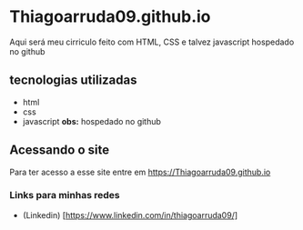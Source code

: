 # Thiagoarruda09.github.io
Aqui será meu cirriculo feito com HTML, CSS e talvez javascript hospedado no github

## tecnologias utilizadas
- html
- css
- javascript
  **obs:** hospedado no github

## Acessando o site
Para ter acesso a esse site entre em <https://Thiagoarruda09.github.io>

### Links para minhas redes 
- (Linkedin) [https://www.linkedin.com/in/thiagoarruda09/]
